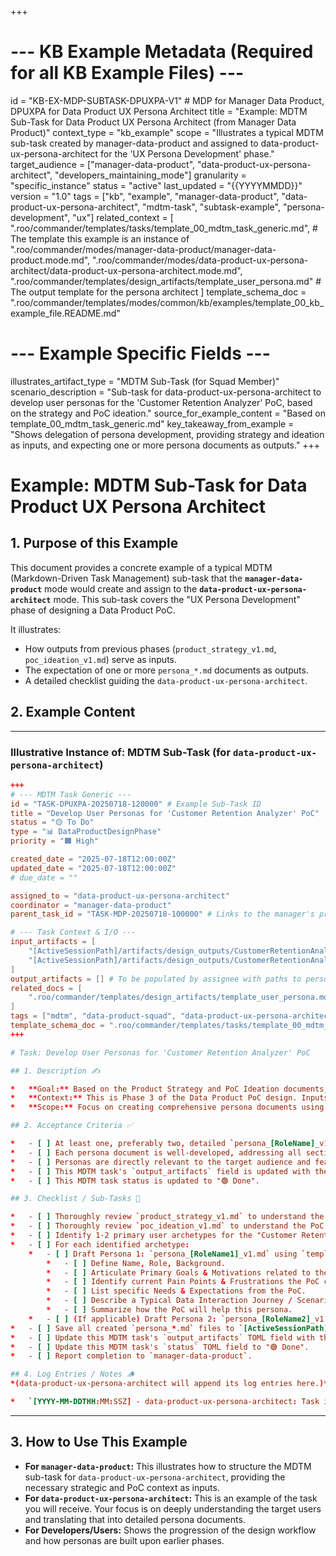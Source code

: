 +++
# --- KB Example Metadata (Required for all KB Example Files) ---
id = "KB-EX-MDP-SUBTASK-DPUXPA-V1" # MDP for Manager Data Product, DPUXPA for Data Product UX Persona Architect
title = "Example: MDTM Sub-Task for Data Product UX Persona Architect (from Manager Data Product)"
context_type = "kb_example"
scope = "Illustrates a typical MDTM sub-task created by manager-data-product and assigned to data-product-ux-persona-architect for the 'UX Persona Development' phase."
target_audience = ["manager-data-product", "data-product-ux-persona-architect", "developers_maintaining_mode"]
granularity = "specific_instance"
status = "active"
last_updated = "{{YYYYMMDD}}"
version = "1.0"
tags = ["kb", "example", "manager-data-product", "data-product-ux-persona-architect", "mdtm-task", "subtask-example", "persona-development", "ux"]
related_context = [
    ".roo/commander/templates/tasks/template_00_mdtm_task_generic.md", # The template this example is an instance of
    ".roo/commander/modes/manager-data-product/manager-data-product.mode.md",
    ".roo/commander/modes/data-product-ux-persona-architect/data-product-ux-persona-architect.mode.md",
    ".roo/commander/templates/design_artifacts/template_user_persona.md" # The output template for the persona architect
]
template_schema_doc = ".roo/commander/templates/modes/common/kb/examples/template_00_kb_example_file.README.md"

# --- Example Specific Fields ---
illustrates_artifact_type = "MDTM Sub-Task (for Squad Member)"
scenario_description = "Sub-task for data-product-ux-persona-architect to develop user personas for the 'Customer Retention Analyzer' PoC, based on the strategy and PoC ideation."
source_for_example_content = "Based on template_00_mdtm_task_generic.md"
key_takeaway_from_example = "Shows delegation of persona development, providing strategy and ideation as inputs, and expecting one or more persona documents as outputs."
+++

# Example: MDTM Sub-Task for Data Product UX Persona Architect

## 1. Purpose of this Example

This document provides a concrete example of a typical MDTM (Markdown-Driven Task Management) sub-task that the **`manager-data-product`** mode would create and assign to the **`data-product-ux-persona-architect`** mode. This sub-task covers the "UX Persona Development" phase of designing a Data Product PoC.

It illustrates:
*   How outputs from previous phases (`product_strategy_v1.md`, `poc_ideation_v1.md`) serve as inputs.
*   The expectation of one or more `persona_*.md` documents as outputs.
*   A detailed checklist guiding the `data-product-ux-persona-architect`.

## 2. Example Content

---
### Illustrative Instance of: MDTM Sub-Task (for `data-product-ux-persona-architect`)

```toml
+++
# --- MDTM Task Generic ---
id = "TASK-DPUXPA-20250718-120000" # Example Sub-Task ID
title = "Develop User Personas for 'Customer Retention Analyzer' PoC"
status = "🟡 To Do"
type = "📊 DataProductDesignPhase"
priority = "🟧 High"

created_date = "2025-07-18T12:00:00Z"
updated_date = "2025-07-18T12:00:00Z"
# due_date = ""

assigned_to = "data-product-ux-persona-architect"
coordinator = "manager-data-product"
parent_task_id = "TASK-MDP-20250718-100000" # Links to the manager's primary task

# --- Task Context & I/O ---
input_artifacts = [
    "[ActiveSessionPath]/artifacts/design_outputs/CustomerRetentionAnalyzer/product_strategy_v1.md",
    "[ActiveSessionPath]/artifacts/design_outputs/CustomerRetentionAnalyzer/poc_ideation_v1.md"
]
output_artifacts = [] # To be populated by assignee with paths to persona_*.md files
related_docs = [
    ".roo/commander/templates/design_artifacts/template_user_persona.md" # Reference to the output template
]
tags = ["mdtm", "data-product-squad", "data-product-ux-persona-architect", "persona-development", "ux", "customer-retention-analyzer"]
template_schema_doc = ".roo/commander/templates/tasks/template_00_mdtm_task_generic.README.md"
+++

# Task: Develop User Personas for 'Customer Retention Analyzer' PoC

## 1. Description ✍️

*   **Goal:** Based on the Product Strategy and PoC Ideation documents, develop 1-2 detailed key user personas who would interact with or benefit from the "Customer Retention Analyzer" PoC.
*   **Context:** This is Phase 3 of the Data Product PoC design. Inputs are `product_strategy_v1.md` and `poc_ideation_v1.md`.
*   **Scope:** Focus on creating comprehensive persona documents using the standard template (`.roo/commander/templates/design_artifacts/template_user_persona.md`), covering goals, motivations, pain points, needs, and a typical interaction journey related to the PoC.

## 2. Acceptance Criteria ✅

*   - [ ] At least one, preferably two, detailed `persona_[RoleName]_v1.md` documents are created and saved to `[ActiveSessionPath]/artifacts/design_outputs/CustomerRetentionAnalyzer/`.
*   - [ ] Each persona document is well-developed, addressing all sections of the `template_user_persona.md`.
*   - [ ] Personas are directly relevant to the target audience and features outlined in the input strategy and ideation documents.
*   - [ ] This MDTM task's `output_artifacts` field is updated with the paths to all created `persona_*.md` files.
*   - [ ] This MDTM task status is updated to "🟢 Done".

## 3. Checklist / Sub-Tasks 📝

*   - [ ] Thoroughly review `product_strategy_v1.md` to understand the target audience and strategic goals.
*   - [ ] Thoroughly review `poc_ideation_v1.md` to understand the PoC features and scope.
*   - [ ] Identify 1-2 primary user archetypes for the "Customer Retention Analyzer" PoC based on the inputs. (e.g., "Marketing Analyst", "Customer Success Manager").
*   - [ ] For each identified archetype:
    *   - [ ] Draft Persona 1: `persona_[RoleName1]_v1.md` using `template_user_persona.md`.
        *   - [ ] Define Name, Role, Background.
        *   - [ ] Articulate Primary Goals & Motivations related to the PoC.
        *   - [ ] Identify current Pain Points & Frustrations the PoC could address.
        *   - [ ] List specific Needs & Expectations from the PoC.
        *   - [ ] Describe a Typical Data Interaction Journey / Scenario with PoC features.
        *   - [ ] Summarize how the PoC will help this persona.
    *   - [ ] (If applicable) Draft Persona 2: `persona_[RoleName2]_v1.md` following the same steps.
*   - [ ] Save all created `persona_*.md` files to `[ActiveSessionPath]/artifacts/design_outputs/CustomerRetentionAnalyzer/`.
*   - [ ] Update this MDTM task's `output_artifacts` TOML field with the paths to all created persona files.
*   - [ ] Update this MDTM task's `status` TOML field to "🟢 Done".
*   - [ ] Report completion to `manager-data-product`.

## 4. Log Entries / Notes 🪵
*(data-product-ux-persona-architect will append its log entries here.)*

*   `[YYYY-MM-DDTHH:MM:SSZ] - data-product-ux-persona-architect: Task ingested. Reviewing strategy and ideation documents for persona development.`
```

---

## 3. How to Use This Example

*   **For `manager-data-product`:** This illustrates how to structure the MDTM sub-task for `data-product-ux-persona-architect`, providing the necessary strategic and PoC context as inputs.
*   **For `data-product-ux-persona-architect`:** This is an example of the task you will receive. Your focus is on deeply understanding the target users and translating that into detailed persona documents.
*   **For Developers/Users:** Shows the progression of the design workflow and how personas are built upon earlier phases.
